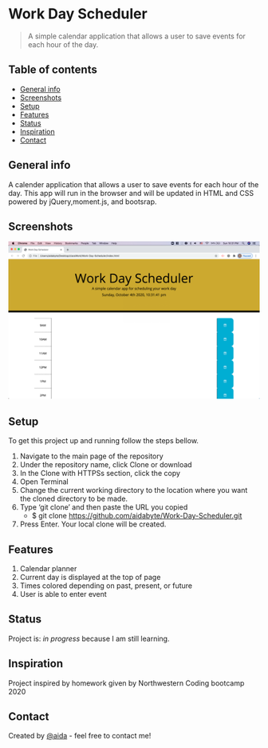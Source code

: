 # Work Day Scheduler
 > A simple calendar application that allows a user to save events for each hour of the day.

 ## Table of contents
 * [General info](#general-info)
 * [Screenshots](#screenshots)
 * [Setup](#setup)
 * [Features](#features)
 * [Status](#status)
 * [Inspiration](#inspiration)
 * [Contact](#contact)

  ## General info
 A calender application that allows a user to save events for each hour of the day. This app will run in the browser and will be updated in HTML and CSS powered by jQuery,moment.js, and bootsrap.

  ## Screenshots
 ![Example screenshot](screenshot.png)

  ## Setup

  To get this project up and running follow the steps bellow.

  1. Navigate to the main page of the repository
 2. Under the repository name, click Clone or download
 3. In the Clone with HTTPSs section, click the copy
 4. Open Terminal
 5. Change the current working directory to the location where you want the cloned directory to be made.
 6. Type ‘git clone’ and then paste the URL you copied
 	- $ git clone https://github.com/aidabyte/Work-Day-Scheduler.git
 7. Press Enter. Your local clone will be created.

  ## Features
 1. Calendar planner
 2. Current day is displayed at the top of page
 3. Times colored depending on past, present, or future
 4. User is able to enter event

  ## Status
 Project is: _in progress_ because I am still learning.

  ## Inspiration
 Project inspired by homework given by Northwestern Coding bootcamp 2020

  ## Contact
 Created by [@aida](https://https://github.com/aidabyte) - feel free to contact me!
